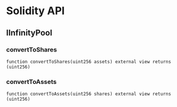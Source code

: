 # Solidity API

## IInfinityPool

### convertToShares

```solidity
function convertToShares(uint256 assets) external view returns (uint256)
```

### convertToAssets

```solidity
function convertToAssets(uint256 shares) external view returns (uint256)
```

